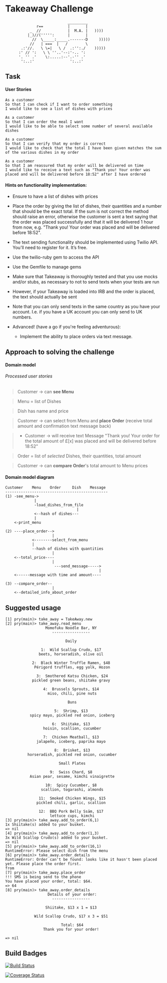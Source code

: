 Takeaway Challenge
==================
```
                            _________
              r==           |       |
           _  //            |  M.A. |   ))))
          |_)//(''''':      |       |
            //  \_____:_____.-------D     )))))
           //   | ===  |   /        \
       .:'//.   \ \=|   \ /  .:'':./    )))))
      :' // ':   \ \ ''..'--:'-.. ':
      '. '' .'    \:.....:--'.-'' .'
       ':..:'                ':..:'

 ```

Task
-----

#### User Stories

```
As a customer
So that I can check if I want to order something
I would like to see a list of dishes with prices

As a customer
So that I can order the meal I want
I would like to be able to select some number of several available dishes

As a customer
So that I can verify that my order is correct
I would like to check that the total I have been given matches the sum of the various dishes in my order

As a customer
So that I am reassured that my order will be delivered on time
I would like to receive a text such as "Thank you! Your order was placed and will be delivered before 18:52" after I have ordered
```

#### Hints on functionality implementation:
  * Ensure to have a list of dishes with prices
  * Place the order by giving the list of dishes, their quantities and a number that should be the exact total. If the sum is not correct the method should raise an error, otherwise the customer is sent a text saying that the order was placed successfully and that it will be delivered 1 hour from now, e.g. "Thank you! Your order was placed and will be delivered before 18:52".
  * The text sending functionality should be implemented using Twilio API. You'll need to register for it. It’s free.
  * Use the twilio-ruby gem to access the API
  * Use the Gemfile to manage gems
  * Make sure that Takeaway is thoroughly tested and that you use mocks and/or stubs, as necessary to not to send texts when your tests are run
  * However, if your Takeaway is loaded into IRB and the order is placed, the text should actually be sent
  * Note that you can only send texts in the same country as you have your account. I.e. if you have a UK account you can only send to UK numbers.

* Advanced! (have a go if you're feeling adventurous):
  * Implement the ability to place orders via text message.

Approach to solving the challenge
-----
#### Domain model

###### Processed user stories

> Customer -> can **see Menu**

> Menu = list of Dishes

> Dish has name and price

> Customer -> can select from Menu and **place Order** (receive total amount and confirmation text message back)

>  - Customer -> will receive text Message "Thank you! Your order for the total amount of £[x] was placed and will be delivered before 18:52"

> Order = list of *selected* Dishes, their quantities, total amount

> Customer -> can **compare Order**'s total amount to Menu prices


#### Domain model diagram

```
Customer    Menu    Order     Dish    Message
----------------------------------------------
(1) -see_menu->
             |
             -load_dishes_from_file
                                |
             <--hash of dishes---            
             |
    <-print_menu

(2) ----place_order-->
                     |
            <--------select_from_menu
            |
            --hash of dishes with quantities
                     |
    <--total_price----
                     |
                      ---send_message----->
                                          |
    <------message with time and amount----

(3) --compare_order--
                     |
    <--detailed_info_about_order              

```


Suggested usage
-----
```
[1] pry(main)> take_away = TakeAway.new
[2] pry(main)> take_away.read_menu
                  Momofuku Noodle Bar, NY
                     -----------------

                           Daily

                1:  Wild Scallop Crudo, $17
               beets, horseradish, olive oil

            2:  Black Winter Truffle Ramen, $48
             Périgord truffles, egg yolk, Hozon

              3:  Smothered Katsu Chicken, $24
            pickled green beans, shiitake gravy

                 4:  Brussels Sprouts, $14
                   miso, chili, pine nuts

                            Buns

                      5:  Shrimp, $13
           spicy mayo, pickled red onion, iceberg

                     6:  Shiitake, $13
                 hoisin, scallion, cucumber

                 7:  Chicken Meatball, $13
              jalapeño, iceberg, paprika mayo

                      8:  Brisket, $13
          horseradish, pickled red onion, cucumber

                        Small Plates

                    9:  Swiss Chard, $8
           Asian pear, sesame, kimchi vinaigrette

                  10:  Spicy Cucumber, $8
                scallion, togarashi, almonds

               11:  Smoked Chicken Wings, $15
              pickled chili, garlic, scallion

               12:  BBQ Pork Belly Ssäm, $17
                    lettuce cups, kimchi
[3] pry(main)> take_away.add_to_order(6,1)
1x Shiitake(s) added to your busket.
=> nil
[4] pry(main)> take_away.add_to_order(1,3)
3x Wild Scallop Crudo(s) added to your busket.
=> nil
[5] pry(main)> take_away.add_to_order(16,1)
RuntimeError: Please select dish from the menu
[6] pry(main)> take_away.order_details
RuntimeError: Order can't be found: looks like it hasn't been placed yet. Please place the order first.
from
[7] pry(main)> take_away.place_order
!!! SMS is being send to the phone
You have placed your order, total: $64.
=> 64
[8] pry(main)> take_away.order_details
                   Details of your order:
                     -----------------

                  Shiitake, $13 x 1 = $13

             Wild Scallop Crudo, $17 x 3 = $51

                         Total: $64
                 Thank you for your order!

=> nil
```

Build Badges
------------------

[![Build Status](https://travis-ci.org/kateloschinina/takeaway-challenge.svg?branch=master)](https://travis-ci.org/kateloschinina/takeaway-challenge.svg?branch=master)

[![Coverage Status](https://coveralls.io/repos/github/kateloschinina/takeaway-challenge/badge.svg?branch=master)](https://coveralls.io/github/kateloschinina/takeaway-challenge?branch=master)
